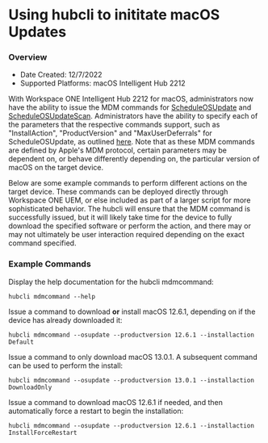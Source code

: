 # Using hubcli to inititate macOS Updates

### Overview
* Date Created: 12/7/2022
* Supported Platforms: macOS Intelligent Hub 2212

With Workspace ONE Intelligent Hub 2212 for macOS, administrators now have the ability to issue the MDM commands for [ScheduleOSUpdate](https://developer.apple.com/documentation/devicemanagement/schedule_an_os_update) and [ScheduleOSUpdateScan](https://developer.apple.com/documentation/devicemanagement/schedule_an_os_update_scan).  Administrators have the ability to specify each of the parameters that the respective commands support, such as "InstallAction", "ProductVersion" and "MaxUserDeferrals" for ScheduleOSUpdate, as outlined [here](https://developer.apple.com/documentation/devicemanagement/scheduleosupdatecommand/command/updatesitem).  Note that as these MDM commands are defined by Apple's MDM protocol, certain parameters may be dependent on, or behave differently depending on, the particular version of macOS on the target device.

Below are some example commands to perform different actions on the target device.  These commands can be deployed directly through Workspace ONE UEM, or else included as part of a larger script for more sophisticated behavior.  The hubcli will ensure that the MDM command is successfully issued, but it will likely take time for the device to fully download the specified software or perform the action, and there may or may not ultimately be user interaction required depending on the exact command specified.

### Example Commands

Display the help documentation for the hubcli mdmcommand:

`hubcli mdmcommand --help
`

Issue a command to download **or** install macOS 12.6.1, depending on if the device has already downloaded it:

`hubcli mdmcommand --osupdate --productversion 12.6.1 --installaction Default
`

Issue a command to only download macOS 13.0.1.  A subsequent command can be used to perform the install:

`hubcli mdmcommand --osupdate --productversion 13.0.1 --installaction DownloadOnly
`

Issue a command to download macOS 12.6.1 if needed, and then automatically force a restart to begin the installation:

`hubcli mdmcommand --osupdate --productversion 12.6.1 --installaction InstallForceRestart`